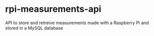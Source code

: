# rpi-measurements-api
API to store and retreive measurements made with a Raspberry Pi and stored in a MySQL database
